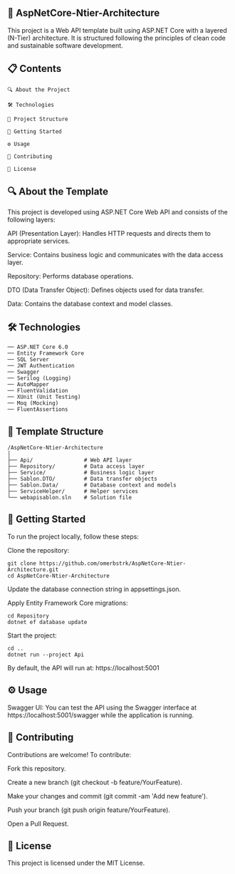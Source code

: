 ## 🚀 AspNetCore-Ntier-Architecture
This project is a Web API template built using ASP.NET Core with a layered (N-Tier) architecture. It is structured following the principles of clean code and sustainable software development.

## 📋 Contents
```
🔍 About the Project

🛠️ Technologies

📁 Project Structure

🚀 Getting Started

⚙️ Usage

🤝 Contributing

📄 License
```
## 🔍 About the Template
This project is developed using ASP.NET Core Web API and consists of the following layers:

API (Presentation Layer): Handles HTTP requests and directs them to appropriate services.

Service: Contains business logic and communicates with the data access layer.

Repository: Performs database operations.

DTO (Data Transfer Object): Defines objects used for data transfer.

Data: Contains the database context and model classes.

## 🛠️ Technologies
```
── ASP.NET Core 6.0
── Entity Framework Core
── SQL Server
── JWT Authentication
── Swagger
── Serilog (Logging)
── AutoMapper
── FluentValidation
── XUnit (Unit Testing)
── Moq (Mocking)
── FluentAssertions
```
## 📁 Template Structure
```
/AspNetCore-Ntier-Architecture
│
├── Api/                # Web API layer  
├── Repository/         # Data access layer  
├── Service/            # Business logic layer  
├── Sablon.DTO/         # Data transfer objects  
├── Sablon.Data/        # Database context and models  
├── ServiceHelper/      # Helper services  
└── webapisablon.sln    # Solution file
```  
## 🚀 Getting Started
To run the project locally, follow these steps:

Clone the repository:
```
git clone https://github.com/omerbstrk/AspNetCore-Ntier-Architecture.git
cd AspNetCore-Ntier-Architecture
```
Update the database connection string in appsettings.json.

Apply Entity Framework Core migrations:
```
cd Repository
dotnet ef database update
```
Start the project:
```
cd ..
dotnet run --project Api
```
By default, the API will run at:
https://localhost:5001

## ⚙️ Usage
Swagger UI: You can test the API using the Swagger interface at https://localhost:5001/swagger while the application is running.

## 🤝 Contributing
Contributions are welcome! To contribute:

Fork this repository.

Create a new branch (git checkout -b feature/YourFeature).

Make your changes and commit (git commit -am 'Add new feature').

Push your branch (git push origin feature/YourFeature).

Open a Pull Request.

## 📄 License
This project is licensed under the MIT License.
